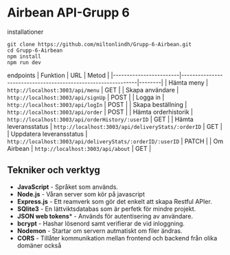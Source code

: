 # Airbean API-Grupp 6

installationer
```
git clone https://github.com/miltonlindh/Grupp-6-Airbean.git
cd Grupp-6-Airbean
npm install
npm run dev
```
endpoints
| Funktion               | URL                                                          | Metod  |
|------------------------|--------------------------------------------------------------|--------|
| Hämta meny             | `http://localhost:3003/api/menu`                             | GET    |
| Skapa användare        | `http://localhost:3003/api/signUp`                           | POST   |
| Logga in               | `http://localhost:3003/api/logIn`                            | POST   |
| Skapa beställning      | `http://localhost:3003/api/order`                            | POST   |
| Hämta orderhistorik    | `http://localhost:3003/api/orderHistory/:userID`             | GET    |
| Hämta leveransstatus   | `http://localhost:3003/api/deliveryStats/:orderID`           | GET    |
| Uppdatera leveransstatus | `http://localhost:3003/api/deliveryStats/:orderID/:userID` | PATCH  |
| Om Airbean             | `http://localhost:3003/api/about`                            | GET    |

## Tekniker och verktyg
- **JavaScript** - Språket som används.  
- **Node.js** - Våran server som kör på javascript  
- **Express.js** - Ett reamverk som gör det enkelt att skapa Restful APIer.  
- **SQlite3** - En lättviktsdatabas som är perfetk för mindre projekt.  
- **JSON web tokens*** - Används för autentisering av användare.   
- **bcrypt** - Hashar lösenord samt verifierar de vid inloggning.  
- **Nodemon** - Startar om servern autmatiskt om filer ändras.  
- **CORS** - Tillåter kommunikation mellan frontend och backend från olika domäner också  

